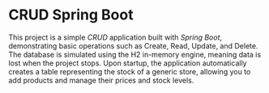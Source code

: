 # CRUD Spring Boot

This project is a simple *CRUD* application built with *Spring Boot*, demonstrating basic operations such as Create, Read, Update, and Delete. The database is simulated using the H2 in-memory engine, meaning data is lost when the project stops. Upon startup, the application automatically creates a table representing the stock of a generic store, allowing you to add products and manage their prices and stock levels.
